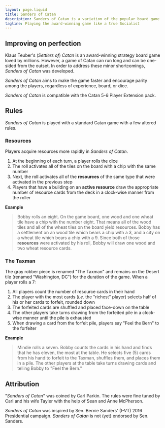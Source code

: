 ```yaml
---
layout: page.liquid
title: Sanders of Catan
description: Sanders of Catan is a variation of the popular board game Catan that emphasizes game speed and competition, with a little bit of political humor.
tagline: Playing the award-winning game like a true Socialist
---
```



## Improving on perfection

Klaus Teuber's (_Settlers of_) _Catan_ is an award-winning strategy board game
loved by millions. However, a game of Catan can run long and can be one-sided
from the outset. In order to address these minor shortcomings, _Sanders of Catan_
was developed.

_Sanders of Catan_ aims to make the game faster and encourage parity among the
players, regardless of experience, board, or dice.

_Sanders of Catan_ is compatible with the Catan 5-6 Player Extension pack.

## Rules

_Sanders of Catan_ is played with a standard Catan game with a few altered
rules.

### Resources

Players acquire resources more rapidly in _Sanders of Catan_.

1. At the beginning of each turn, a player rolls the dice
2. The roll activates all of the tiles on the board with a chip with the same
   number
3. Next, the roll activates all of the **resources** of the same type that were
   activated in the previous step
4. Players that have a building on an **active resource** draw the appropriate
   number of resource cards from the deck in a clock-wise manner from the roller

**Example**

> Bobby rolls an eight. On the game board, one wood and one wheat tile have a
> chip with the number eight. That means all of the wood tiles and all of the
> wheat tiles on the board yield resources. Bobby has a settlement on an wood
> tile which bears a chip with a 3, and a city on a wheat tile which bears a
> chip with a 9. Since both of those **resources** were activated by his roll,
> Bobby will draw one wood and two wheat resource cards.

### The Taxman

The gray robber piece is renamed "The Taxman" and remains on the Desert tile (renamed "Washington, DC") for
the duration of the game. When a player rolls a 7:

1. All players count the number of resource cards in their hand
2. The player with the most cards (_i.e._ the "richest" player) selects half of
   his or her cards to forfeit, rounded down
3. The forfeited cards are shuffled and placed face-down on the table
4. The other players take turns drawing from the forfeited pile in a clock-wise
   manner until the pile is exhausted
5. When drawing a card from the forfeit pile, players say "Feel the Bern" to the
   forfeiter

**Example**

> Mindie rolls a seven. Bobby counts the cards in his hand and finds that he has
> eleven, the most at the table. He selects five (5) cards from his hand to
> forfeit to the Taxman, shuffles them, and places them in a pile. The other
> players at the table take turns drawing cards and telling Bobby to "Feel the
> Bern."

## Attribution

"_Sanders of Catan_" was coined by Carl Parkin. The rules were fine tuned by
Carl and his wife Tayler with the help of Sean and Anne McPherson.

_Sanders of Catan_ was inspired by Sen. Bernie Sanders' (I-VT) 2016 Presidential
campaign. _Sanders of Catan_ is not (yet) endorsed by Sen. Sanders.
